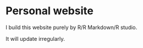 # Personal website

I build this website purely by R/R Markdown/R studio. 

It will update irregularly. 
